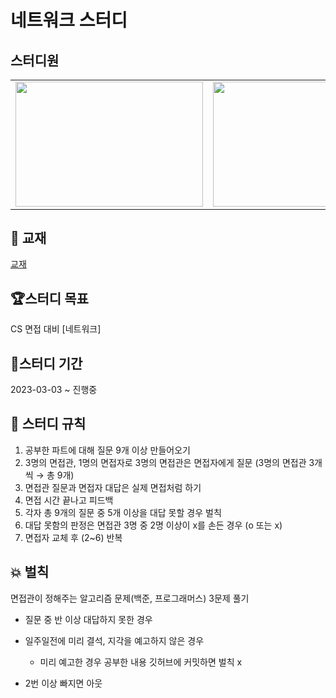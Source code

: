# 네트워크 스터디

## 스터디원

<table>
  <tr>
    <td>
      <a href="https://github.com/minseojo">
      <img src="https://avatars.githubusercontent.com/u/64322765?s=60&v=4/150x150" width="300" height="200"/>
      </a> 
    </td>
     <td>
      <a href="https://github.com/ekdud0529">
        <img src="https://avatars.githubusercontent.com/u/45174177?s=60&v=4" width="300" height="200"/>
      </a> 
    </td>
     <td>
      <a href="https://github.com/jyj1111">
        <img src="https://avatars.githubusercontent.com/u/89414343?s=60&v=4" width="300" height="200"/>
      </a> 
    </td>
     <td>
      <a href="https://github.com/Yunsik-Choi">
        <img src="https://avatars.githubusercontent.com/u/60809936?s=60&v=4" width="300" height="200"/>
      </a>  
    </td>
  <tr>
</table>

## 📖 교재

[교재](https://product.kyobobook.co.kr/detail/S000000559644)
 
## 🏆스터디 목표
CS 면접 대비 [네트워크]

## 📅스터디 기간
2023-03-03 ~ 진행중

## 🎯 스터디 규칙
1. 공부한 파트에 대해 질문 9개 이상 만들어오기
2. 3명의 면접관, 1명의 면접자로 3명의 면접관은 면접자에게 질문 (3명의 면접관 3개씩 → 총 9개)
3. 면접관 질문과 면접자 대답은 실제 면접처럼 하기
4. 면접 시간 끝나고 피드백
5. 각자 총 9개의 질문 중 5개 이상을 대답 못할 경우 벌칙
6. 대답 못함의 판정은 면접관 3명 중 2명 이상이 x를 손든 경우 (o 또는 x)
7. 면접자 교체 후 (2~6) 반복

## 💥 벌칙
면접관이 정해주는 알고리즘 문제(백준, 프로그래머스) 3문제 풀기
- 질문 중 반 이상 대답하지 못한 경우
- 일주일전에 미리 결석, 지각을 예고하지 않은 경우
  - 미리 예고한 경우 공부한 내용 깃허브에 커밋하면 벌칙 x

- 2번 이상 빠지면 아웃
